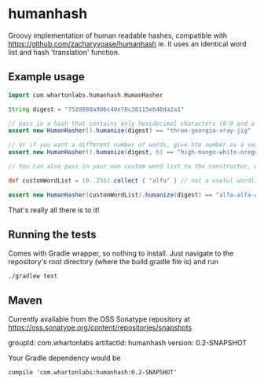 # humanhash

Groovy implementation of human readable hashes, compatible with https://github.com/zacharyvoase/humanhash ie. it uses an identical word list and hash 'translation' function.

## Example usage

```groovy
import com.whartonlabs.humanhash.HumanHasher

String digest = "7528880a986c40e78c38115e640da2a1"

// pass in a hash that contains only hexidecimal characters (0-9 and a-f), and get back 4 pseudorandom words from the wordlist
assert new HumanHasher().humanize(digest) == "three-georgia-xray-jig"

// or if you want a different number of words, give hte number as a second argument
assert new HumanHasher().humanize(digest, 6) == "high-mango-white-oregon-purple-charlie"

// You can also pass in your own custom word list to the constructor, useful for improving recognition for usage with languages other than english.

def customWordList = (0..255).collect { "alfa" } // not a useful wordlist, but demonstrates the point...

assert new HumanHasher(customWordList).humanize(digest) == "alfa-alfa-alfa-alfa"
```
That's really all there is to it!


## Running the tests

Comes with Gradle wrapper, so nothing to install. Just navigate to the repository's root directory (where the build.gradle file is) and run

    ./gradlew test

## Maven

Currently available from the OSS Sonatype repository at https://oss.sonatype.org/content/repositories/snapshots

groupId: com.whartonlabs
artifactId: humanhash
version: 0.2-SNAPSHOT

Your Gradle dependency would be

    compile 'com.whartonlabs:humanhash:0.2-SNAPSHOT'


